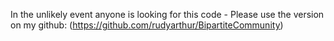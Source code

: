 In the unlikely event anyone is looking for this code - Please use the version on my github: (https://github.com/rudyarthur/BipartiteCommunity)
